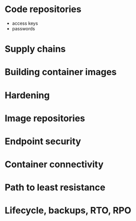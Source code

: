 # Code repositories
- access keys
- passwords

# Supply chains 

# Building container images

# Hardening

# Image repositories

# Endpoint security

# Container connectivity

# Path to least resistance

# Lifecycle, backups, RTO, RPO
